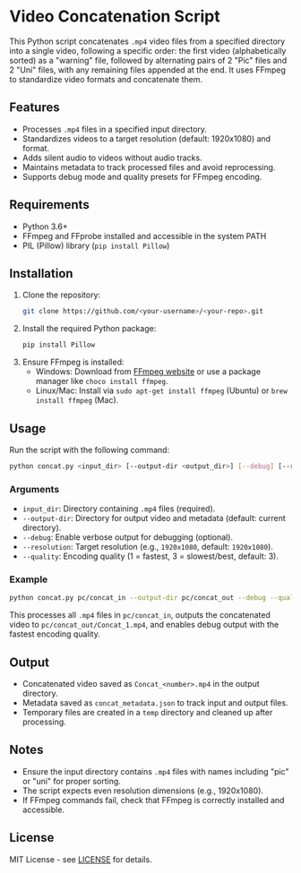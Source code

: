 # Video Concatenation Script

This Python script concatenates `.mp4` video files from a specified directory into a single video, following a specific order: the first video (alphabetically sorted) as a "warning" file, followed by alternating pairs of 2 "Pic" files and 2 "Uni" files, with any remaining files appended at the end. It uses FFmpeg to standardize video formats and concatenate them.

## Features
- Processes `.mp4` files in a specified input directory.
- Standardizes videos to a target resolution (default: 1920x1080) and format.
- Adds silent audio to videos without audio tracks.
- Maintains metadata to track processed files and avoid reprocessing.
- Supports debug mode and quality presets for FFmpeg encoding.

## Requirements
- Python 3.6+
- FFmpeg and FFprobe installed and accessible in the system PATH
- PIL (Pillow) library (`pip install Pillow`)

## Installation
1. Clone the repository:
   ```bash
   git clone https://github.com/<your-username>/<your-repo>.git
   ```
2. Install the required Python package:
   ```bash
   pip install Pillow
   ```
3. Ensure FFmpeg is installed:
   - Windows: Download from [FFmpeg website](https://ffmpeg.org/download.html) or use a package manager like `choco install ffmpeg`.
   - Linux/Mac: Install via `sudo apt-get install ffmpeg` (Ubuntu) or `brew install ffmpeg` (Mac).

## Usage
Run the script with the following command:
```bash
python concat.py <input_dir> [--output-dir <output_dir>] [--debug] [--resolution <width>x<height>] [--quality <1-3>]
```

### Arguments
- `input_dir`: Directory containing `.mp4` files (required).
- `--output-dir`: Directory for output video and metadata (default: current directory).
- `--debug`: Enable verbose output for debugging (optional).
- `--resolution`: Target resolution (e.g., `1920x1080`, default: `1920x1080`).
- `--quality`: Encoding quality (1 = fastest, 3 = slowest/best, default: 3).

### Example
```bash
python concat.py pc/concat_in --output-dir pc/concat_out --debug --quality 1
```
This processes all `.mp4` files in `pc/concat_in`, outputs the concatenated video to `pc/concat_out/Concat_1.mp4`, and enables debug output with the fastest encoding quality.

## Output
- Concatenated video saved as `Concat_<number>.mp4` in the output directory.
- Metadata saved as `concat_metadata.json` to track input and output files.
- Temporary files are created in a `temp` directory and cleaned up after processing.

## Notes
- Ensure the input directory contains `.mp4` files with names including "pic" or "uni" for proper sorting.
- The script expects even resolution dimensions (e.g., 1920x1080).
- If FFmpeg commands fail, check that FFmpeg is correctly installed and accessible.

## License
MIT License - see [LICENSE](LICENSE) for details.
